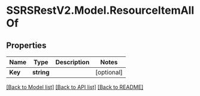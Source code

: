 # SSRSRestV2.Model.ResourceItemAllOf

## Properties

Name | Type | Description | Notes
------------ | ------------- | ------------- | -------------
**Key** | **string** |  | [optional] 

[[Back to Model list]](../../README.md#documentation-for-models) [[Back to API list]](../../README.md#documentation-for-api-endpoints) [[Back to README]](../../README.md)

